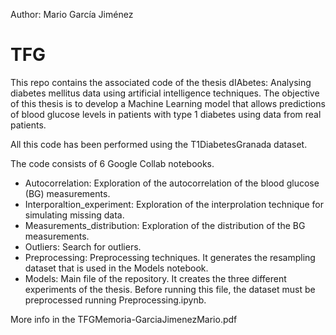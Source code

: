 Author: Mario García Jiménez 

# TFG

This repo contains the associated code of the thesis dIAbetes: Analysing diabetes mellitus data using artificial intelligence techniques.
The objective of this thesis is to develop a Machine Learning model that allows predictions of blood glucose levels in patients with type 1 diabetes using data from real patients.

All this code has been performed using the T1DiabetesGranada dataset. 

The code consists of 6 Google Collab notebooks. 

* Autocorrelation: Exploration of the autocorrelation of the blood glucose (BG) measurements.
* Interporaltion_experiment: Exploration of the interprolation technique for simulating missing data.
* Measurements_distribution: Exploration of the distribution of the BG measurements.
* Outliers: Search for outliers.
* Preprocessing: Preprocessing techniques. It generates the resampling dataset that is used in the Models notebook.
* Models: Main file of the repository. It creates the three different experiments of the thesis. Before running this file, the dataset must be preprocessed running Preprocessing.ipynb.

More info in the TFGMemoria-GarciaJimenezMario.pdf


